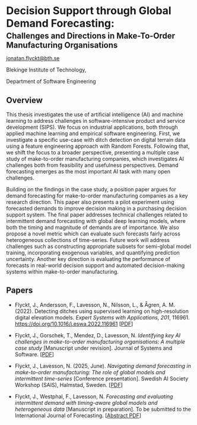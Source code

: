 <div style="font-size: 2em; font-weight: bold; margin-bottom: 0;">Decision Support through Global Demand Forecasting:</div>
<div style="font-size: 1.5em; font-weight: bold; margin-top: 0.2em;">Challenges and Directions in Make-To-Order Manufacturing Organisations</div>

jonatan.flyckt@bth.se

Blekinge Institute of Technology,

Department of Software Engineering

## Overview

This thesis investigates the use of artificial intelligence (AI) and machine learning to address challenges in software-intensive product and service development (SIPS). We focus on industrial applications, both through applied machine learning and empirical software engineering. First, we investigate a specific use-case with ditch detection on digital terrain data using a feature engineering approach with Random Forests. Following that, we shift the focus to a broader perspective, presenting a multiple case study of make-to-order manufacturing companies, which investigates AI challenges both from feasibility and usefulness perspectives. Demand forecasting emerges as the most important AI task with many open challenges. 

Building on the findings in the case study, a position paper argues for demand forecasting for make-to-order manufacturing companies as a key research direction. This paper also presents a pilot experiment using forecasted demands to improve decision making in a purchasing decision support system. The final paper addresses technical challenges related to intermittent demand forecasting with global deep learning models, where both the timing and magnitude of demands are of importance. We also propose a novel metric which can evaluate such forecasts fairly across heterogeneous collections of time-series. Future work will address challenges such as constructing appropriate subsets for semi-global model training, incorporating exogenous variables, and quantifying prediction uncertainty. Another key direction is evaluating the performance of forecasts in real-world decision support and automated decision-making systems within make-to-order manufacturing.

## Papers

- Flyckt, J., Andersson, F., Lavesson, N., Nilsson, L., & Ågren, A. M. (2022). Detecting ditches using supervised learning on high-resolution digital elevation models. *Expert Systems with Applications, 201*, 116961. https://doi.org/10.1016/j.eswa.2022.116961 [[PDF](ditch_detection.pdf)]

- Flyckt, J., Gorschek, T., Mendez, D., Lavesson, N. *Identifying key AI challenges in make-to-order manufacturing organisations: A multiple case study* [Manuscript under revision]. Journal of Systems and Software. [[PDF](case_study.pdf)]

- Flyckt, J., Lavesson, N. (2025, June). *Navigating demand forecasting in make-to-order manufacturing: The role of global models and intermittent time-series* [Conference presentation]. Swedish AI Society Workshop (SAIS), Halmstad, Sweden. [[PDF](position_paper.pdf)]

- Flyckt, J., Westphal, F., Lavesson, N. *Forecasting and evaluating intermittent demand with timing-aware global models and heterogeneous data* [Manuscript in preparation]. To be submitted to the International Journal of Forecasting. [[Abstract PDF](abstract_forecasting_paper.pdf)]
